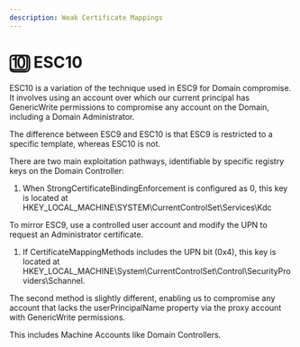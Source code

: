 ```yaml
---
description: Weak Certificate Mappings
---
```


# 🔟 ESC10

ESC10 is a variation of the technique used in ESC9 for Domain compromise. It involves using an account over which our current principal has GenericWrite permissions to compromise any account on the Domain, including a Domain Administrator.

The difference between ESC9 and ESC10 is that ESC9 is restricted to a specific template, whereas ESC10 is not.

There are two main exploitation pathways, identifiable by specific registry keys on the Domain Controller:

1. When StrongCertificateBindingEnforcement is configured as 0, this key is located at HKEY\_LOCAL\_MACHINE\SYSTEM\CurrentControlSet\Services\Kdc

To mirror ESC9, use a controlled user account and modify the UPN to request an Administrator certificate.

1. If CertificateMappingMethods includes the UPN bit (0x4), this key is located at HKEY\_LOCAL\_MACHINE\System\CurrentControlSet\Control\SecurityProviders\Schannel.

The second method is slightly different, enabling us to compromise any account that lacks the userPrincipalName property via the proxy account with GenericWrite permissions.

This includes Machine Accounts like Domain Controllers.
